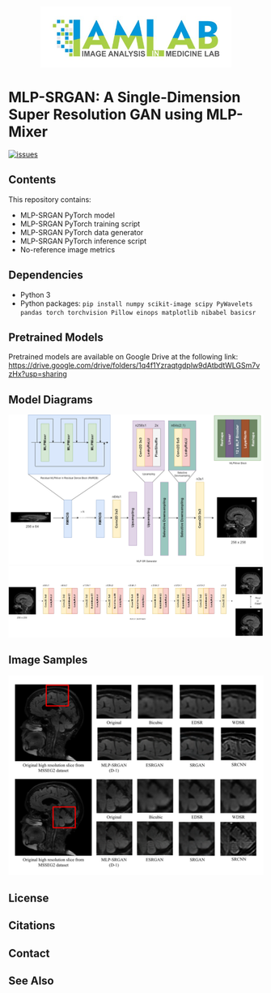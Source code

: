 <p align="center">
  <img src="assets/IAMLab-Logo.jpg" height=120>
</p>

# MLP-SRGAN: A Single-Dimension Super Resolution GAN using MLP-Mixer

[![issues](https://img.shields.io/github/issues-raw/IAMLAB-Ryerson/MLP-SRGAN)](https://github.com/IAMLAB-Ryerson/MLP-SRGAN/issues)

## Contents
This repository contains:
* MLP-SRGAN PyTorch model
* MLP-SRGAN PyTorch training script
* MLP-SRGAN PyTorch data generator
* MLP-SRGAN PyTorch inference script
* No-reference image metrics

## Dependencies
* Python 3
* Python packages: ```pip install numpy scikit-image scipy PyWavelets pandas torch torchvision Pillow einops matplotlib nibabel basicsr```

## Pretrained Models
Pretrained models are available on Google Drive at the following link:
https://drive.google.com/drive/folders/1q4f1Yzraqtgdplw9dAtbdtWLGSm7vzHx?usp=sharing

## Model Diagrams
![Generator](assets/generator.png)
![Discriminator](assets/discriminator.png)

## Image Samples
![MSSEG2](assets/msseg2_superres.png)

## License

## Citations

## Contact

## See Also
